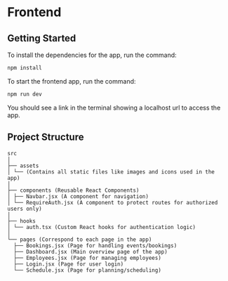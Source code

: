 # Frontend

## Getting Started

To install the dependencies for the app, run the command:

```sh
npm install
```

To start the frontend app, run the command:

```sh
npm run dev
```

You should see a link in the terminal showing a localhost url to access the app.

## Project Structure

```plaintext
src
│
├── assets
│ └── (Contains all static files like images and icons used in the app)
│
├── components (Reusable React Components)
│ ├── Navbar.jsx (A component for navigation)
│ └── RequireAuth.jsx (A component to protect routes for authorized users only)
│
├── hooks
│ └── auth.tsx (Custom React hooks for authentication logic)
│
└── pages (Correspond to each page in the app)
  ├── Bookings.jsx (Page for handling events/bookings)
  ├── Dashboard.jsx (Main overview page of the app)
  ├── Employees.jsx (Page for managing employees)
  ├── Login.jsx (Page for user login)
  └── Schedule.jsx (Page for planning/scheduling)
```
